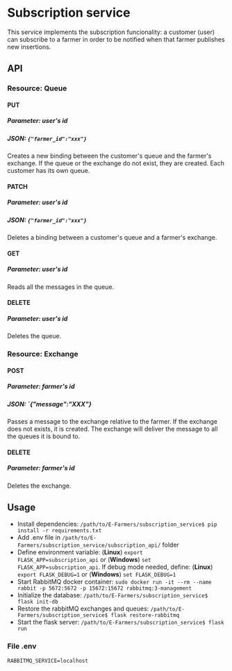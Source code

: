 # Subscription service

This service implements the subscription funcionality: a customer (user) can subscribe to a farmer in order to be notified when that farmer publishes new insertions.

## API

### Resource: Queue
#### PUT
##### Parameter: user's id
##### JSON: `{"farmer_id":"xxx"}`
Creates a new binding between the customer's queue and the farmer's exchange. If the queue or the exchange do not exist, they are created. Each customer has its own queue.

#### PATCH
##### Parameter: user's id
##### JSON: `{"farmer_id":"xxx"}`
Deletes a binding between a customer's queue and a farmer's exchange.

#### GET
##### Parameter: user's id
Reads all the messages in the queue.

#### DELETE
##### Parameter: user's id
Deletes the queue.

### Resource: Exchange

#### POST
##### Parameter: farmer's id
##### JSON: `{"message":"XXX"}
Passes a message to the exchange relative to the farmer. If the exchange does not exists, it is created. The exchange will deliver the message to all the queues it is bound to.

#### DELETE
##### Parameter: farmer's id
Deletes the exchange.

## Usage
- Install dependencies: `/path/to/E-Farmers/subscription_service$ pip install -r requirements.txt`
- Add .env file in `/path/to/E-Farmers/subscription_service/subscription_api/` folder
- Define environment variable: (**Linux**) `export FLASK_APP=subscription_api` or (**Windows**) `set FLASK_APP=subscription_api`. If debug mode needed, define: (**Linux**) `export FLASK_DEBUG=1` or (**Windows**) `set FLASK_DEBUG=1`
- Start RabbitMQ docker container: `sudo docker run -it --rm --name rabbit -p 5672:5672 -p 15672:15672 rabbitmq:3-management` 
- Initialize the database: `/path/to/E-Farmers/subscription_service$ flask init-db`
- Restore the rabbitMQ exchanges and queues: `/path/to/E-Farmers/subscription_service$ flask restore-rabbitmq`
- Start the flask server: `/path/to/E-Farmers/subscription_service$ flask run`

### File .env
```
RABBITMQ_SERVICE=localhost
```